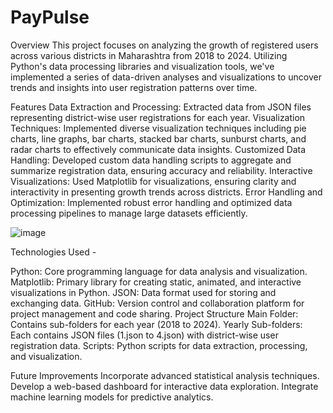 # PayPulse
Overview
This project focuses on analyzing the growth of registered users across various districts in Maharashtra from 2018 to 2024. Utilizing Python's data processing libraries and visualization tools, we've implemented a series of data-driven analyses and visualizations to uncover trends and insights into user registration patterns over time.

Features
Data Extraction and Processing: Extracted data from JSON files representing district-wise user registrations for each year.
Visualization Techniques: Implemented diverse visualization techniques including pie charts, line graphs, bar charts, stacked bar charts, sunburst charts, and radar charts to effectively communicate data insights.
Customized Data Handling: Developed custom data handling scripts to aggregate and summarize registration data, ensuring accuracy and reliability.
Interactive Visualizations: Used Matplotlib for visualizations, ensuring clarity and interactivity in presenting growth trends across districts.
Error Handling and Optimization: Implemented robust error handling and optimized data processing pipelines to manage large datasets efficiently.


![image](https://github.com/shantanu-777/PayPulse/assets/95078686/bb44b9be-feec-4423-a6b3-5c5fe524d4e8)


Technologies Used -

Python: Core programming language for data analysis and visualization.
Matplotlib: Primary library for creating static, animated, and interactive visualizations in Python.
JSON: Data format used for storing and exchanging data.
GitHub: Version control and collaboration platform for project management and code sharing.
Project Structure
Main Folder: Contains sub-folders for each year (2018 to 2024).
Yearly Sub-folders: Each contains JSON files (1.json to 4.json) with district-wise user registration data.
Scripts: Python scripts for data extraction, processing, and visualization.

Future Improvements
Incorporate advanced statistical analysis techniques.
Develop a web-based dashboard for interactive data exploration.
Integrate machine learning models for predictive analytics.
